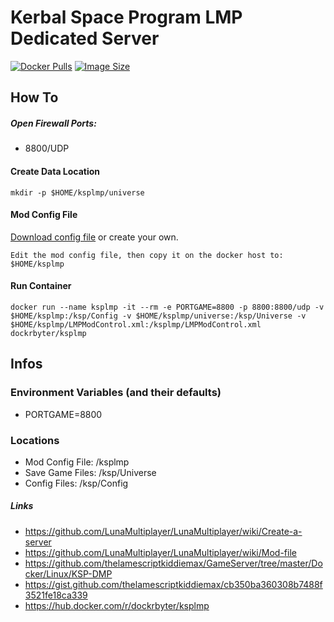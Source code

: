 # Kerbal Space Program LMP Dedicated Server
[![Docker Pulls](https://img.shields.io/docker/pulls/dockrbyter/ksplmp.svg)](https://hub.docker.com/r/dockrbyter/ksplmp)
[![Image Size](https://img.shields.io/docker/image-size/dockrbyter/ksplmp.svg)](https://hub.docker.com/r/dockrbyter/ksplmp)
## How To

##### Open Firewall Ports:
 - 8800/UDP

#### Create Data Location
```
mkdir -p $HOME/ksplmp/universe
 ```

#### Mod Config File

[Download config file](https://gist.github.com/thelamescriptkiddiemax/cb350ba360308b7488f3521fe18ca339) or create your own.

```
Edit the mod config file, then copy it on the docker host to:
$HOME/ksplmp
 ```

#### Run Container
```
docker run --name ksplmp -it --rm -e PORTGAME=8800 -p 8800:8800/udp -v $HOME/ksplmp:/ksp/Config -v $HOME/ksplmp/universe:/ksp/Universe -v $HOME/ksplmp/LMPModControl.xml:/ksplmp/LMPModControl.xml dockrbyter/ksplmp
 ```

## Infos

### Environment Variables (and their defaults)
 - PORTGAME=8800

### Locations
 - Mod Config File: /ksplmp
 - Save Game Files: /ksp/Universe
 - Config Files: /ksp/Config

##### Links
 - https://github.com/LunaMultiplayer/LunaMultiplayer/wiki/Create-a-server
 - https://github.com/LunaMultiplayer/LunaMultiplayer/wiki/Mod-file
 - https://github.com/thelamescriptkiddiemax/GameServer/tree/master/Docker/Linux/KSP-DMP
 - https://gist.github.com/thelamescriptkiddiemax/cb350ba360308b7488f3521fe18ca339
 - https://hub.docker.com/r/dockrbyter/ksplmp
